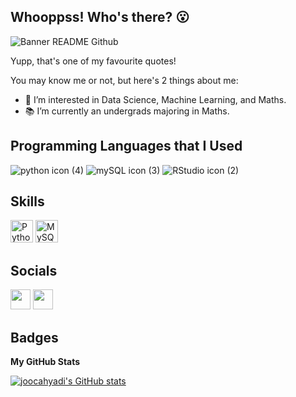 ## Whooppss! Who's there? 😮

![Banner README Github](https://user-images.githubusercontent.com/70884538/151996222-5c2736b5-ce14-4509-9ef8-955ae5f6cabd.png)

Yupp, that's one of my favourite quotes!

You may know me or not, but here's 2 things about me:
- 👀 I’m interested in Data Science, Machine Learning, and Maths.
- 📚 I’m currently an undergrads majoring in Maths.

## Programming Languages that I Used
![python icon (4)](https://user-images.githubusercontent.com/70884538/149539345-e3794ee3-7f04-47b0-82c8-c1eb0f083c82.png) ![mySQL icon (3)](https://user-images.githubusercontent.com/70884538/149538813-f7a049be-32c5-4645-be24-36760d5a7a67.png) ![RStudio icon (2)](https://user-images.githubusercontent.com/70884538/149620854-46cc8073-32b2-4ea0-9e25-f410bedcba6c.png)

## Skills

<p align="left">
<a href="https://www.python.org/" target="_blank" rel="noreferrer"><img src="https://raw.githubusercontent.com/danielcranney/readme-generator/main/public/icons/skills/python-colored.svg" width="36" height="36" alt="Python" /></a>
<a href="https://www.mysql.com/" target="_blank" rel="noreferrer"><img src="https://raw.githubusercontent.com/danielcranney/readme-generator/main/public/icons/skills/mysql-colored.svg" width="36" height="36" alt="MySQL" /></a>
</p>

## Socials

<p align="left"> <a href="https://www.github.com/joocahyadi" target="_blank" rel="noreferrer"><img src="https://raw.githubusercontent.com/danielcranney/readme-generator/main/public/icons/socials/github.svg" width="32" height="32" /></a> <a href="https://www.linkedin.com/in/joshiacahyadi" target="_blank" rel="noreferrer"><img src="https://raw.githubusercontent.com/danielcranney/readme-generator/main/public/icons/socials/linkedin.svg" width="32" height="32" /></a></p>

## Badges

<b>My GitHub Stats</b>

<a href="http://www.github.com/joocahyadi"><img src="https://github-readme-stats.vercel.app/api?username=joocahyadi&show_icons=true&hide=&count_private=true&title_color=0891b2&text_color=ffffff&icon_color=0891b2&bg_color=1c1917&hide_border=true&show_icons=true" alt="joocahyadi's GitHub stats" /></a>

<!---
joocahyadi/joocahyadi is a ✨ special ✨ repository because its `README.md` (this file) appears on your GitHub profile.
You can click the Preview link to take a look at your changes.
--->
